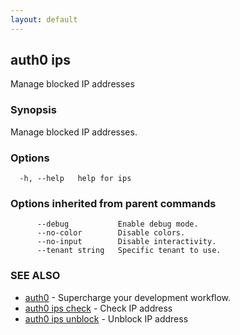 ```yaml
---
layout: default
---
```

## auth0 ips

Manage blocked IP addresses

### Synopsis

Manage blocked IP addresses.

### Options

```
  -h, --help   help for ips
```

### Options inherited from parent commands

```
      --debug           Enable debug mode.
      --no-color        Disable colors.
      --no-input        Disable interactivity.
      --tenant string   Specific tenant to use.
```

### SEE ALSO

* [auth0](/auth0-cli/)	 - Supercharge your development workflow.
* [auth0 ips check](auth0_ips_check.md)	 - Check IP address
* [auth0 ips unblock](auth0_ips_unblock.md)	 - Unblock IP address


